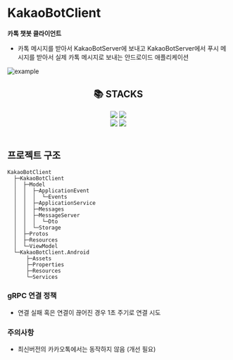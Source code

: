 # KakaoBotClient
**카톡 챗봇 클라이언트**
- 카톡 메시지를 받아서 KakaoBotServer에 보내고 KakaoBotServer에서 푸시 메시지를 받아서 실제 카톡 메시지로 보내는 안드로이드 애플리케이션

![example](https://user-images.githubusercontent.com/66579357/185782163-feae5280-8c04-4989-9165-c458a131dafe.png)

<div align=center><h2>📚 STACKS</h2></div>

<div align=center>
  <img src="https://img.shields.io/badge/c%23-%23512BD4.svg?style=for-the-badge&logo=c-sharp&logoColor=white">
  <img src="https://img.shields.io/badge/Visual%20Studio%202022-5C2D91.svg?style=for-the-badge&logo=visual-studio&logoColor=white">
  <br/>
  <img src="https://img.shields.io/badge/Xamarin%20Forms-3199DC?style=for-the-badge&logo=xamarin&logoColor=white">
  <img src="https://img.shields.io/badge/GRPC-4285F4?style=for-the-badge&logo=google&logoColor=white">
  <br/>
  <br>
</div>

## 프로젝트 구조
```
KakaoBotClient
  ├─KakaoBotClient
  │  ├─Model
  │  │  ├─ApplicationEvent
  │  │  │  └─Events
  │  │  ├─ApplicationService
  │  │  ├─Messages
  │  │  ├─MessageServer
  │  │  │  └─Dto
  │  │  └─Storage
  │  ├─Protos
  │  ├─Resources
  │  └─ViewModel
  └─KakaoBotClient.Android
      ├─Assets
      ├─Properties
      ├─Resources
      └─Services
```

### gRPC 연결 정책
- 연결 실패 혹은 연결이 끊어진 경우 1초 주기로 연결 시도

### 주의사항
- 최신버전의 카카오톡에서는 동작하지 않음 (개선 필요)
